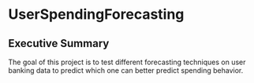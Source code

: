 # UserSpendingForecasting

## Executive Summary

The goal of this project is to test different 
forecasting techniques on user banking data to predict which one can better 
predict spending behavior.
